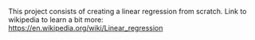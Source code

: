 This project consists of creating a linear regression from scratch. Link to wikipedia to learn a bit more: https://en.wikipedia.org/wiki/Linear_regression
